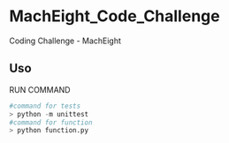 # MachEight_Code_Challenge
Coding Challenge - MachEight



## Uso

RUN COMMAND 
```python
#command for tests
> python -m unittest
#command for function
> python function.py
```
